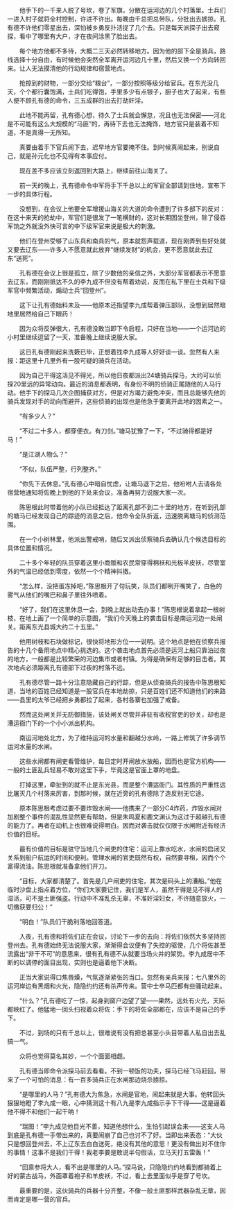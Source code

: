 　　他手下的一千来人脱了号坎，卷了军旗，分散在运河边的几个村落里。士兵们一进入村子就将全村控制，许进不许出。每晚由千总把总带队，分批出去掳掠。孔有德不许他们零星出去，深怕被乡勇反扑活捉了几个去。只是每天派探子出去窥探，看中了哪里有大户，才在夜间涂黑了脸出去。

　　每个地方他都不多待，大概二三天必然转移地方。因为他的部下全是骑兵，路线选择十分自由，有时候他会突然全军离开运河边几十里，然后又换一个方向转回来。让人无法摸清他的行动规律和宿营地点。

　　抢掠到的财物，一部分交给“粮台”，一部分按照等级分给官兵。在东光没几天，个个都行囊饱满，士兵们吃得饱，手里多少有点银子，胆子也大了起来，有些人便不顾孔有德的命令，三五成群的出去打劫奸淫。

　　此地不能再留，孔有德心想，待久了士兵就会懈怠，况且也无法保密——河北是不可能有这么大规模的“马匪”的，再待下去也无法掩饰，地方官只是装着不知道，不是真得一无所知。

　　真要由着手下官兵闹下去，迟早地方官要掩不住。到时候真闹起来，别说自己，就是孙元化也不见得有本事应付。

　　现在差不多应该立刻返回到大路上，继续前往山海关了。

　　前一天的晚上，孔有德命令中军将手下千总以上的军官全部请到住地，宣布下一步的具体行程。

　　没想到，在会议上他要全军增援山海关的大道的命令遭到了许多部下的反对：在这十来天的抢劫中，军官们是很发了一笔横财的，这对长期困坐登州，除了侵吞军饷之外就没外快可言的中下级军官来说是极大的刺激。

　　他们在登州受够了山东兵和南兵的气，原本就怨声载道，现在刚弄到些好处就又要去辽东——许多人不愿意就此放弃“继续发财”的机会，更不愿意就此去辽东“送死”。

　　孔有德在会议上很是孤立，除了少数他的亲信之外，大部分军官都表示不愿意去辽东，而刚刚抵达不久的李九成不但没有帮着劝说，反而在私下里在士兵和下级军官中频繁活动，煽动士兵“回登州”。

　　这下让孔有德始料未及——他原本还指望李九成帮着弹压部队，没想到居然暗地里居然给自己下眼药！

　　因为众将反弹很大，孔有德没敢当即下令启程，只好在当地——一个运河边的小村里继续逗留了一天，准备晚上继续说服大家。

　　这日孔有德刚起来洗簌已毕，正想着找李九成等人好好谈一谈。忽然有人来报：距这里十几里外有一股可疑的骑兵在活动。

　　因为自己干得这活见不得光，所以他日夜都派出24塘骑兵探马，大约可以侦探20里远的异常动向。最近的消息都表明，有身份不明的侦骑正尾随他的人马行动。他手下的探马几次企图捕获对方，但是对方竭力避免冲突，而且总能够先他的骑兵发现对手的动向而避开，这些侦骑的出现也是他急于要离开此地的因素之一。

　　“有多少人？”

　　“不过二十多人，都穿便衣。有刀剑。”塘马犹豫了一下，“不过骑得都是好马！”

　　“是江湖人物么？”

　　“不似，队伍严整，行列整齐。”

　　“你先下去休息。”孔有德心中暗自忧虑，让塘马退下之后，他吩咐人去请各处宿营地通知将佐晚上到他的下处来会议，准备再努力说服大家一次。

　　陈思根此时带着他的小队已经抵达了距离孔部不到二十里的地方，在听到孔部的塘马已经发现自己的踪迹的消息之后，他命令全队折返，迅速脱离塘马的侦测范围。

　　在一个小树林里，他派出警戒哨，随后又派出侦察骑兵去确认几个候选目标的具体位置和情况。

　　二十多个年轻的队员穿着这里小商贩和农民常穿得棉袄和光板羊皮袄，尽管室外的气温已经低到零度，依然一个个精神抖擞。

　　“怎么样，没把蛋冻掉吧，”陈思根开了句玩笑，队员们都咧开嘴笑了，白色的雾气从他们的嘴巴和鼻子里往外喷着。

　　“好了，我们在这里休息一会，到晚上就出动去办事！”陈思根说着拿起一根树枝，在地上画了一个简单的示意图，“我们今天晚上的袭击目标是南运河边一处闸关。距离东光县城大约二十五里。”

　　他用树枝和石块做标记，很快将地形方位一一说明。这个地点是他在侦察兵报告的十几个备用地点中精心挑选的。这个袭击地点首先必须是运河上船只靠泊过夜的地方，一般都是比较繁荣的河边集市或者村镇。为得是确保有足够的目击者。其次地点必须距离孔有德部下过夜的村落不远。

　　孔有德尽管一路十分注意隐藏自己的行踪，但是从侦查骑兵的报告中陈思根知道，当地的百姓已经知道是一股官兵在本地劫掠，只是百姓们还不知道他们的来路——县里的太爷已经把乡勇都拉了起来，各村各寨也加强了戒备。

　　然而这处闸关并无防御措施，该处闸关尽管并非驻有收税官吏的钞关，却也是漕运衙门下的一个小小派出机构。

　　南运河地处北方，为了维持运河的水量和翻越分水岭，一路上修筑了许多调节运河水量的水闸。

　　这些水闸都有闸吏看管维护，每日定时开闸放水放船，因而也是官方机构——一般的土匪乱兵轻易不敢对这里下手，毕竟这是官面上罩的地盘。

　　打掉这里，牵扯到的就不止是东光县，而是整个漕运衙门。其性质的严重性远比屠灭几个村落来厉害，到那时候，就在近旁的孔有德除了造反别无它途。

　　原本陈思根考虑过要不要炸毁水闸——他携来了一部分C4炸药，炸毁水闸对加剧整个事件的混乱性显然更有帮助，但是朱鸣夏和鹿文渊认为这过于超越孔有德的能力了。再者在动机上也很难说得明白。因而对袭击就仅仅限于水闸附近有经济价值的目标。

　　最有价值的目标是驻守当地几个闸吏的住宅：运河上靠水吃水，水闸的启闭又关系到船户航运的时间和便利。管理水闸的官吏既然有权，自然要寻租，因而个个富得流油。陈思根就准备拿他们开刀。

　　“目标，大家都清楚了。首先是几户闸吏的住宅，其次是码头上的漕船。”他在临时沙盘上指点着方位，“你们大家要记住，我们是军人，虽然干得是见不得人的湿活，可不是土匪强盗。行动中不准乱杀无辜，不准奸淫妇女，不许随意放火，一切缴获要归公！”

　　“明白！”队员们干脆利落地回答道。

　　入夜，孔有德和将佐们正在会议，讨论下一步的去向：将佐们依然大多坚持回登州去。孔有德始终无法说服大家，渐渐得会议便有了失控的驱使，几个将佐甚至流露出“非干不可”的意思来，很有孔有德不从就要当场火并的架势。李九成居中不断的以调停的面目出现，实则也是逼着他下决断。

　　正当大家说得口焦唇燥，气氛逐渐紧张的当口。忽然有亲兵来报：七八里外的运河岸边有黑烟和火光，隐隐约约还有杀声传来。营中士卒马匹都有些骚动起来。

　　“什么？”孔有德吃了一惊，起身到窗户边望了望——果然，远处有火光，天际都映红了。他猛地一回头扫视着众将佐：手下的将佐全部都在，应该不是自己的手下。

　　不过，到场的只有千总以上，很难说有没有把总甚至小头目带着人私自出去乱搞一气。

　　众将也觉得莫名其妙，一个个面面相觑。

　　孔有德当即命令派探马前去看看。不到一顿饭的功夫，探马已经飞马赶回，带来了一个可怕的消息：有一百多骑兵正在水闸那边烧杀掳掠。

　　“是哪里的人马？”孔有德大为焦急，水闸是官地，闹起来就是大事。他转回头狠狠地瞪了李九成一眼，心中猜测这十有八九是李九成指示手下干得——这是逼着他不得不和他们一起干呐！

　　“瑞图！”李九成见他目光不善，知道他想什么，生怕引起误会来——这支人马到底是孔有德一手带出来的，真要闹崩了自己也讨不了好。当即出来表态：“大伙只是想回登州去，不上辽东去白白送死，绝没有其他的意思！更没有做出对不住你的事情！这事不是我们干得！我老李要是敢说半句假话，立马天打五雷轰！”

　　“回禀参将大人，看不出是哪里的人马。”探马说，只隐隐约约地看到都骑着上好的蒙古战马，外面罩着袍子和羊皮袄，不过，看上去里面似乎是穿了号坎。

　　最重要的是，这伙骑兵的兵器十分齐整，不像一般土匪那样武器杂乱无章，因而肯定是哪一营的官兵。
